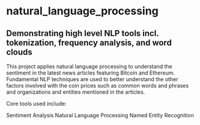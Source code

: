 # natural_language_processing
## Demonstrating high level NLP tools incl. tokenization, frequency analysis, and word clouds

This project applies natural language processing to understand the sentiment in the latest news articles featuring Bitcoin and Ethereum. Fundamental NLP techniques are used to better understand the other factors involved with the coin prices such as common words and phrases and organizations and entities mentioned in the articles.

Core tools used include:

Sentiment Analysis
Natural Language Processing
Named Entity Recognition
